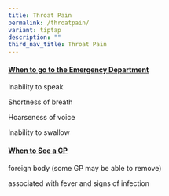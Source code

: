 ```yaml
---
title: Throat Pain
permalink: /throatpain/
variant: tiptap
description: ""
third_nav_title: Throat Pain
---
```

<h4><strong><u>When to go to the Emergency Department</u></strong></h4>
<p></p>
<p>Inability to speak</p>
<p></p>
<p>Shortness of breath</p>
<p></p>
<p>Hoarseness of voice</p>
<p></p>
<p>Inability to swallow</p>
<p></p>
<p></p>
<h4><strong><u>When to See a GP</u></strong></h4>
<p></p>
<p>foreign body (some GP may be able to remove)</p>
<p></p>
<p>associated with fever and signs of infection</p>
<p></p>